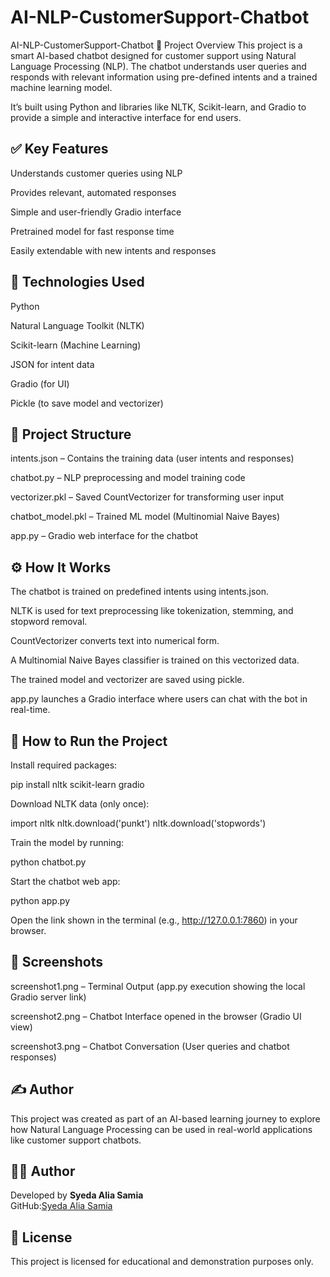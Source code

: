 # AI-NLP-CustomerSupport-Chatbot

AI-NLP-CustomerSupport-Chatbot
📌 Project Overview
This project is a smart AI-based chatbot designed for customer support using Natural Language Processing (NLP). The chatbot understands user queries and responds with relevant information using pre-defined intents and a trained machine learning model.

It’s built using Python and libraries like NLTK, Scikit-learn, and Gradio to provide a simple and interactive interface for end users.

## ✅ Key Features

Understands customer queries using NLP

Provides relevant, automated responses

Simple and user-friendly Gradio interface

Pretrained model for fast response time

Easily extendable with new intents and responses

## 🧠 Technologies Used

Python

Natural Language Toolkit (NLTK)

Scikit-learn (Machine Learning)

JSON for intent data

Gradio (for UI)

Pickle (to save model and vectorizer)

## 📁 Project Structure

intents.json – Contains the training data (user intents and responses)

chatbot.py – NLP preprocessing and model training code

vectorizer.pkl – Saved CountVectorizer for transforming user input

chatbot_model.pkl – Trained ML model (Multinomial Naive Bayes)

app.py – Gradio web interface for the chatbot

## ⚙️ How It Works

The chatbot is trained on predefined intents using intents.json.

NLTK is used for text preprocessing like tokenization, stemming, and stopword removal.

CountVectorizer converts text into numerical form.

A Multinomial Naive Bayes classifier is trained on this vectorized data.

The trained model and vectorizer are saved using pickle.

app.py launches a Gradio interface where users can chat with the bot in real-time.

## 🚀 How to Run the Project

Install required packages:

pip install nltk scikit-learn gradio

Download NLTK data (only once):

import nltk
nltk.download('punkt')
nltk.download('stopwords')

Train the model by running:

python chatbot.py

Start the chatbot web app:

python app.py

Open the link shown in the terminal (e.g., http://127.0.0.1:7860) in your browser.


## 📸 Screenshots

screenshot1.png – Terminal Output (app.py execution showing the local Gradio server link)

screenshot2.png – Chatbot Interface opened in the browser (Gradio UI view)

screenshot3.png – Chatbot Conversation (User queries and chatbot responses)

## ✍️ Author

This project was created as part of an AI-based learning journey to explore how Natural Language Processing can be used in real-world applications like customer support chatbots.


## 👨‍💻 Author

Developed by
**Syeda Alia Samia**  
GitHub:[Syeda Alia Samia](https://github.com/your-github-username)

## 📄 License

This project is licensed for educational and demonstration purposes only.


